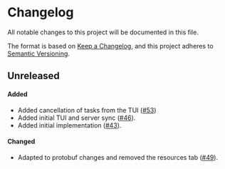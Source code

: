 # Changelog

All notable changes to this project will be documented in this file.

The format is based on [Keep a Changelog](https://keepachangelog.com/en/1.1.0/),
and this project adheres to [Semantic Versioning](https://semver.org/spec/v2.0.0.html).

## Unreleased

#### Added

* Added cancellation of tasks from the TUI ([#53](https://github.com/stjude-rust-labs/crankshaft/pull/53))
* Added initial TUI and server sync ([#46](https://github.com/stjude-rust-labs/crankshaft/pull/46)).
* Added initial implementation ([#43](https://github.com/stjude-rust-labs/crankshaft/pull/43)).

#### Changed

* Adapted to protobuf changes and removed the resources tab ([#49](https://github.com/stjude-rust-labs/crankshaft/pull/49)).
